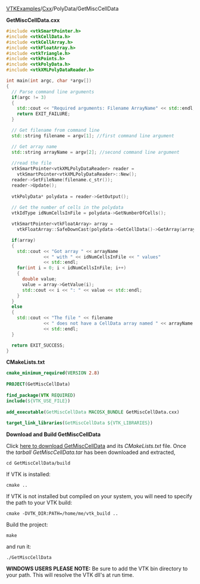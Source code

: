 [VTKExamples](Home)/[Cxx](Cxx)/PolyData/GetMiscCellData

**GetMiscCellData.cxx**
```c++
#include <vtkSmartPointer.h>
#include <vtkCellData.h>
#include <vtkCellArray.h>
#include <vtkFloatArray.h>
#include <vtkTriangle.h>
#include <vtkPoints.h>
#include <vtkPolyData.h>
#include <vtkXMLPolyDataReader.h>

int main(int argc, char *argv[])
{
  // Parse command line arguments
  if(argc != 3)
  {
    std::cout << "Required arguments: Filename ArrayName" << std::endl;
    return EXIT_FAILURE;
  }

  // Get filename from command line
  std::string filename = argv[1]; //first command line argument

  // Get array name
  std::string arrayName = argv[2]; //second command line argument
	
  //read the file
  vtkSmartPointer<vtkXMLPolyDataReader> reader =
    vtkSmartPointer<vtkXMLPolyDataReader>::New();
  reader->SetFileName(filename.c_str());
  reader->Update();
	
  vtkPolyData* polydata = reader->GetOutput();
	
  // Get the number of cells in the polydata
  vtkIdType idNumCellsInFile = polydata->GetNumberOfCells();

  vtkSmartPointer<vtkFloatArray> array =
    vtkFloatArray::SafeDownCast(polydata->GetCellData()->GetArray(arrayName.c_str()));

  if(array)
  {
    std::cout << "Got array " << arrayName
              << " with " << idNumCellsInFile << " values"
              << std::endl;
    for(int i = 0; i < idNumCellsInFile; i++)
    {
      double value;
      value = array->GetValue(i);
      std::cout << i << ": " << value << std::endl;
    }
  }
  else
  {
    std::cout << "The file " << filename
              << " does not have a CellData array named " << arrayName
              << std::endl;
  }

  return EXIT_SUCCESS;
}
```
**CMakeLists.txt**
```cmake
cmake_minimum_required(VERSION 2.8)
 
PROJECT(GetMiscCellData)
 
find_package(VTK REQUIRED)
include(${VTK_USE_FILE})
 
add_executable(GetMiscCellData MACOSX_BUNDLE GetMiscCellData.cxx)
 
target_link_libraries(GetMiscCellData ${VTK_LIBRARIES})
```

**Download and Build GetMiscCellData**

Click [here to download GetMiscCellData](https://github.com/lorensen/VTKWikiExamplesTarballs/raw/master/GetMiscCellData.tar) and its *CMakeLists.txt* file.
Once the *tarball GetMiscCellData.tar* has been downloaded and extracted,
```
cd GetMiscCellData/build 
```
If VTK is installed:
```
cmake ..
```
If VTK is not installed but compiled on your system, you will need to specify the path to your VTK build:
```
cmake -DVTK_DIR:PATH=/home/me/vtk_build ..
```
Build the project:
```
make
```
and run it:
```
./GetMiscCellData
```
**WINDOWS USERS PLEASE NOTE:** Be sure to add the VTK bin directory to your path. This will resolve the VTK dll's at run time.


